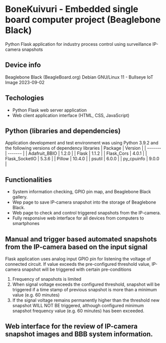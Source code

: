 # BoneKuivuri - Embedded single board computer project (Beaglebone Black)

Python Flask application for industry process control using surveillance IP-camera snapshots

## Device info
Beaglebone Black (BeagleBoard.org)
Debian GNU/Linux 11 - Bullseye IoT Image 2023-09-02

## Techologies
- Python Flask web server application
- Web client application interface (HTML, CSS, JavaScript)

## Python (libraries and dependencies)
Application development and test environment was using 
Python 3.9.2
and the following versions of dependency libraries
| Package | Version |
| ------- | ------- |
| Adafruit_BBIO | 1.2.0 |
| Flask | 1.1.2 |
| Flask_Cors | 4.0.1 |
| Flask_SocketIO | 5.3.6 |
| Pillow | 10.4.0 |
| psutil | 6.0.0 |
| py_cpuinfo | 9.0.0 |


## Functionalities
- System information checking, GPIO pin map, and Beaglebone Black gallery.
- Wep page to save IP-camera snapshot into the storage of Beaglebone Black.
- Web page to check and control triggered snapshots from the IP-camera.
- Fully responsive web interface for all devices from computers to smartphones

## Manual and trigger based automated snapshots from the IP-camera based on the input signal
Flask application uses analog input GPIO pin for listening the voltage of connected circuit.
If value exceeds the pre-configured threshold value, IP-camera snapshot will be triggered with certain pre-conditions
1. Frequency of snapshots is limited
2. When signal voltage exceeds the configured threshold, snapshot will be triggered if a time stamp of previous snapshot is more than a minimum value (e.g. 60 minutes)
3. If the signal voltage remains permanently higher than the threshold new snapshot WILL NOT BE triggered, although configured minimum snapshot frequency value (e.g. 60 minutes) has been exceeded.
   
## Web interface for the review of IP-camera snapshot images and BBB system information.
